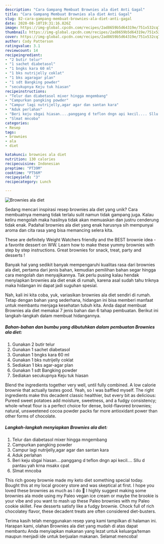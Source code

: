 ```yaml
---
description: "Cara Gampang Membuat Brownies ala diet Anti Gagal"
title: "Cara Gampang Membuat Brownies ala diet Anti Gagal"
slug: 82-cara-gampang-membuat-brownies-ala-diet-anti-gagal
date: 2020-08-10T19:31:16.826Z
image: https://img-global.cpcdn.com/recipes/2ad8659b5d64319e/751x532cq70/brownies-ala-diet-foto-resep-utama.jpg
thumbnail: https://img-global.cpcdn.com/recipes/2ad8659b5d64319e/751x532cq70/brownies-ala-diet-foto-resep-utama.jpg
cover: https://img-global.cpcdn.com/recipes/2ad8659b5d64319e/751x532cq70/brownies-ala-diet-foto-resep-utama.jpg
author: Cody Patterson
ratingvalue: 3.1
reviewcount: 14
recipeingredient:
- "2 butir telur"
- "1 sachet diabetasol"
- "1 bngks kara 60 ml"
- "1 bks nutrijelly coklat"
- "1 bks agaragar plan"
- "1 sdt Bangking powder"
- "secukupnya Keju tuk hiasan"
recipeinstructions:
- "Telur dan diabetasol mixer hingga mngembang"
- "Campurkan pangking powder"
- "Campur lagi nutrijelly,agar agar dan santan kara"
- "Aduk perlahan"
- "Beri keju sbgai hiasan....panggang d teflon dngn api kecil.... Sllu d pantau yah krna msakx cpat"
- "Slmat mncoba"
categories:
- Resep
tags:
- brownies
- ala
- diet

katakunci: brownies ala diet 
nutrition: 130 calories
recipecuisine: Indonesian
preptime: "PT39M"
cooktime: "PT56M"
recipeyield: "3"
recipecategory: Lunch

---
```



![Brownies ala diet](https://img-global.cpcdn.com/recipes/2ad8659b5d64319e/751x532cq70/brownies-ala-diet-foto-resep-utama.jpg)

Sedang mencari inspirasi resep brownies ala diet yang unik? Cara membuatnya memang tidak terlalu sulit namun tidak gampang juga. Kalau keliru mengolah maka hasilnya tidak akan memuaskan dan justru cenderung tidak enak. Padahal brownies ala diet yang enak harusnya sih mempunyai aroma dan cita rasa yang bisa memancing selera kita.

These are definitely Weight Watchers friendly and the BEST brownie idea - a favorite dessert on WW. Learn how to make these yummy brownies with step by step instructions. Great brownies for snack, treat, party and desserts !

Banyak hal yang sedikit banyak mempengaruhi kualitas rasa dari brownies ala diet, pertama dari jenis bahan, kemudian pemilihan bahan segar hingga cara mengolah dan menyajikannya. Tak perlu pusing kalau hendak menyiapkan brownies ala diet enak di rumah, karena asal sudah tahu triknya maka hidangan ini dapat jadi suguhan spesial.


Nah, kali ini kita coba, yuk, variasikan brownies ala diet sendiri di rumah. Tetap dengan bahan yang sederhana, hidangan ini bisa memberi manfaat untuk membantu menjaga kesehatan tubuh kita. Anda dapat membuat Brownies ala diet memakai 7 jenis bahan dan 6 tahap pembuatan. Berikut ini langkah-langkah dalam membuat hidangannya.

<!--inarticleads1-->

##### Bahan-bahan dan bumbu yang dibutuhkan dalam pembuatan Brownies ala diet:

1. Gunakan 2 butir telur
1. Gunakan 1 sachet diabetasol
1. Gunakan 1 bngks kara 60 ml
1. Gunakan 1 bks nutrijelly coklat
1. Sediakan 1 bks agar-agar plan
1. Gunakan 1 sdt Bangking powder
1. Sediakan secukupnya Keju tuk hiasan


Blend the ingredients together very well, until fully combined. A low calorie brownie that actually tastes good. Yeah, so I was baffled myself. The right ingredients make this decadent classic healthier, but every bit as delicious: Pureed sweet potatoes add moisture, sweetness, and a fudgy consistency; whole-wheat flour is a perfect choice for dense, bold-flavored brownies; natural, unsweetened cocoa powder packs far more antioxidant power than other forms of chocolate. 

<!--inarticleads2-->

##### Langkah-langkah menyiapkan Brownies ala diet:

1. Telur dan diabetasol mixer hingga mngembang
1. Campurkan pangking powder
1. Campur lagi nutrijelly,agar agar dan santan kara
1. Aduk perlahan
1. Beri keju sbgai hiasan....panggang d teflon dngn api kecil.... Sllu d pantau yah krna msakx cpat
1. Slmat mncoba


This rich gooey brownie made my keto diet something special today. Bought this at my local grocery store and was skeptical at first. I hope you loved these brownies as much as I do 🙂 I highly suggest making some brownies ala mode using my Paleo vegan ice cream or maybe the brookie is your vibe and you want to mash up these Paleo brownies with my Paleo cookie skillet. Few desserts satisfy like a fudgy brownie. Chock full of rich chocolatey flavor, these decadent treats are often considered diet-busters. 

Terima kasih telah menggunakan resep yang kami tampilkan di halaman ini. Harapan kami, olahan Brownies ala diet yang mudah di atas dapat membantu Anda menyiapkan makanan yang lezat untuk keluarga/teman maupun menjadi ide untuk berjualan makanan. Selamat mencoba!
